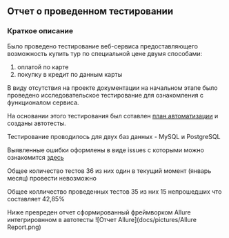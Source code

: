 ## Отчет о проведенном тестировании
### Краткое описание
Было проведено тестирование веб-сервиса предоставляющего возможность купить тур по специальной цене двумя способами:
1. оплатой по карте 
2. покупку в кредит по данным карты

В виду отсутствия на проекте документации на начальном этапе было проведено исследовательское тестирование для ознакомления с функционалом сервиса.

На основании этого тестирования был сотавлен [план автоматизации](/docs/Plan.md) и созданы автотесты.

Тестирование проводилось для двух баз данных - MySQL и PostgreSQL

Выявленные ошибки оформлены в виде issues с которыми можно ознакомится [здесь](https://github.com/alex311271/Thesis_project/issues)

Общее количество тестов 36 из них один в текущий момент (январь месяц) провести невозможно 

Общее колличество проведенных тестов 35 из них 15 непрошедших что составляет 42,85%

Ниже превреден отчет сформированный фреймворком Allure интегрировнном в автотесты
![Отчет Allure](docs/pictures/Allure Report.png)
